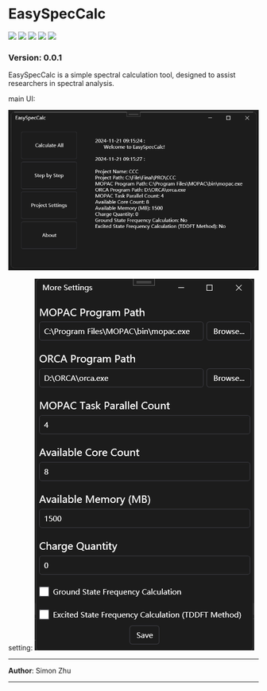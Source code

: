 # EasySpecCalc
![](https://img.shields.io/github/stars/CoomassieBrilliantBlue/EasySpecCalc.svg) ![](https://img.shields.io/github/forks/CoomassieBrilliantBlue/EasySpecCalc.svg) ![](https://img.shields.io/github/tag/CoomassieBrilliantBlue/EasySpecCalc.svg) ![](https://img.shields.io/github/release/CoomassieBrilliantBlue/EasySpecCalc.svg) ![](https://img.shields.io/github/issues/CoomassieBrilliantBlue/EasySpecCalc.svg)
### Version: 0.0.1

EasySpecCalc is a simple spectral calculation tool,  designed to assist researchers in spectral analysis.

main UI:

![](./static/{B14724AD-6824-4C06-B9F3-3018E3377C0F}.png)

setting:
![](./static/{9648A9A8-49CE-4F67-B6A3-7D3BB2F86601}.png)

---

**Author**: Simon Zhu


---